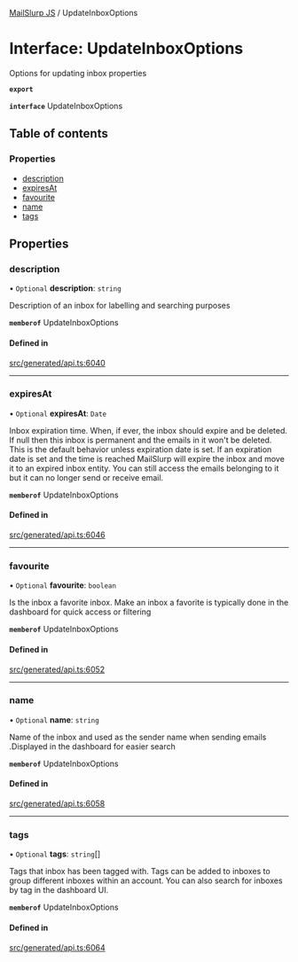 [MailSlurp JS](../README.md) / UpdateInboxOptions

# Interface: UpdateInboxOptions

Options for updating inbox properties

**`export`**

**`interface`** UpdateInboxOptions

## Table of contents

### Properties

- [description](UpdateInboxOptions.md#description)
- [expiresAt](UpdateInboxOptions.md#expiresat)
- [favourite](UpdateInboxOptions.md#favourite)
- [name](UpdateInboxOptions.md#name)
- [tags](UpdateInboxOptions.md#tags)

## Properties

### description

• `Optional` **description**: `string`

Description of an inbox for labelling and searching purposes

**`memberof`** UpdateInboxOptions

#### Defined in

[src/generated/api.ts:6040](https://github.com/mailslurp/mailslurp-client/blob/6bcf839/src/generated/api.ts#L6040)

___

### expiresAt

• `Optional` **expiresAt**: `Date`

Inbox expiration time. When, if ever, the inbox should expire and be deleted. If null then this inbox is permanent and the emails in it won't be deleted. This is the default behavior unless expiration date is set. If an expiration date is set and the time is reached MailSlurp will expire the inbox and move it to an expired inbox entity. You can still access the emails belonging to it but it can no longer send or receive email.

**`memberof`** UpdateInboxOptions

#### Defined in

[src/generated/api.ts:6046](https://github.com/mailslurp/mailslurp-client/blob/6bcf839/src/generated/api.ts#L6046)

___

### favourite

• `Optional` **favourite**: `boolean`

Is the inbox a favorite inbox. Make an inbox a favorite is typically done in the dashboard for quick access or filtering

**`memberof`** UpdateInboxOptions

#### Defined in

[src/generated/api.ts:6052](https://github.com/mailslurp/mailslurp-client/blob/6bcf839/src/generated/api.ts#L6052)

___

### name

• `Optional` **name**: `string`

Name of the inbox and used as the sender name when sending emails .Displayed in the dashboard for easier search

**`memberof`** UpdateInboxOptions

#### Defined in

[src/generated/api.ts:6058](https://github.com/mailslurp/mailslurp-client/blob/6bcf839/src/generated/api.ts#L6058)

___

### tags

• `Optional` **tags**: `string`[]

Tags that inbox has been tagged with. Tags can be added to inboxes to group different inboxes within an account. You can also search for inboxes by tag in the dashboard UI.

**`memberof`** UpdateInboxOptions

#### Defined in

[src/generated/api.ts:6064](https://github.com/mailslurp/mailslurp-client/blob/6bcf839/src/generated/api.ts#L6064)
